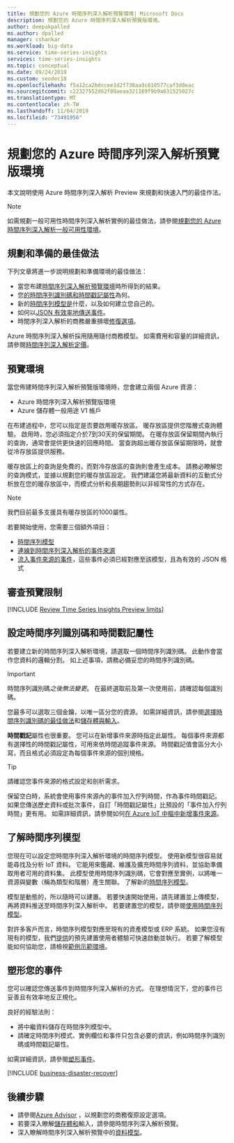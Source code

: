 ```yaml
---
title: 規劃您的 Azure 時間序列深入解析預覽環境| Microsoft Docs
description: 規劃您的 Azure 時間序列深入解析預覽版環境。
author: deepakpalled
ms.author: dpalled
manager: cshankar
ms.workload: big-data
ms.service: time-series-insights
services: time-series-insights
ms.topic: conceptual
ms.date: 09/24/2019
ms.custom: seodec18
ms.openlocfilehash: f5a12ca2bdccee1d2f738aa3c810577caf3d8eac
ms.sourcegitcommit: c22327552d62f88aeaa321189f9b9a631525027c
ms.translationtype: MT
ms.contentlocale: zh-TW
ms.lasthandoff: 11/04/2019
ms.locfileid: "73491956"
---
```

# <a name="plan-your-azure-time-series-insights-preview-environment"></a>規劃您的 Azure 時間序列深入解析預覽版環境

本文說明使用 Azure 時間序列深入解析 Preview 來規劃和快速入門的最佳作法。

> [!NOTE]
> 如需規劃一般可用性時間序列深入解析實例的最佳做法，請參閱[規劃您的 Azure 時間序列深入解析一般可用性環境](time-series-insights-environment-planning.md)。

## <a name="best-practices-for-planning-and-preparation"></a>規劃和準備的最佳做法

下列文章將進一步說明規劃和準備環境的最佳做法：

* 當您布建[時間序列深入解析預覽環境](#the-preview-environment)時所得到的結果。
* 您[的時間序列識別碼和時間戳記屬性](#configure-time-series-ids-and-timestamp-properties)為何。
* 新的[時間序列模型是](#understand-the-time-series-model)什麼，以及如何建立您自己的。
* 如何以[JSON 有效率地傳送事件](#shape-your-events)。
* 時間序列深入解析的商務嚴重損壞[修復選項](#business-disaster-recovery)。

Azure 時間序列深入解析採用隨用隨付商務模型。 如需費用和容量的詳細資訊，請參閱[時間序列深入解析定價](https://azure.microsoft.com/pricing/details/time-series-insights/)。

## <a name="the-preview-environment"></a>預覽環境

當您佈建時間序列深入解析預覽版環境時，您會建立兩個 Azure 資源：

* Azure 時間序列深入解析預覽版環境
* Azure 儲存體一般用途 V1 帳戶

在布建過程中，您可以指定是否要啟用暖存放區。 暖存放區提供您階層式查詢體驗。 啟用時，您必須指定介於7到30天的保留期間。 在暖存放區保留期間內執行的查詢，通常會提供更快速的回應時間。 當查詢超出暖存放區保留期限時，就會從冷存放區提供服務。

暖存放區上的查詢是免費的，而對冷存放區的查詢則會產生成本。 請務必瞭解您的查詢模式，並據以規劃您的暖存放區設定。 我們建議您將最新資料的互動式分析放在您的暖存放區中，而模式分析和長期趨勢則以非經常性的方式存在。

> [!NOTE]
> 我們目前最多支援具有暖存放區的1000屬性。

若要開始使用，您需要三個額外項目：

* [時間序列模型](./time-series-insights-update-tsm.md)
* [連線到時間序列深入解析的事件來源](./time-series-insights-how-to-add-an-event-source-iothub.md)
* [流入事件來源的事件](./time-series-insights-send-events.md)，這些事件必須已經對應至該模型，且為有效的 JSON 格式

## <a name="review-preview-limits"></a>審查預覽限制

[!INCLUDE [Review Time Series Insights Preview limits](../../includes/time-series-insights-preview-limits.md)]

## <a name="configure-time-series-ids-and-timestamp-properties"></a>設定時間序列識別碼和時間戳記屬性

若要建立新的時間序列深入解析環境，請選取一個時間序列識別碼。 此動作會當作您資料的邏輯分割。 如上述事項，請務必備妥您的時間序列識別碼。

> [!IMPORTANT]
> 時間序列識別碼*之後無法變更*。 在最終選取前及第一次使用前，請確認每個識別碼。

您最多可以選取三個金鑰，以唯一區分您的資源。 如需詳細資訊，請參閱[選擇時間序列識別碼的最佳做法](./time-series-insights-update-how-to-id.md)和[儲存體與輸入](./time-series-insights-update-storage-ingress.md)。

**時間戳記**屬性也很重要。 您可以在新增事件來源時指定此屬性。 每個事件來源都有選擇性的時間戳記屬性，可用來依時間追蹤事件來源。 時間戳記值會區分大小寫，而且格式必須設定為每個事件來源的個別規格。

> [!TIP]
> 請確認您事件來源的格式設定和剖析需求。

保留空白時，系統會使用事件來源內的事件加入佇列時間，作為事件時間戳記。 如果您傳送歷史資料或批次事件，自訂「時間戳記屬性」比預設的「事件加入佇列時間」更有用。 如需詳細資訊，請參閱如何[在 Azure IoT 中樞中新增事件來源](./time-series-insights-how-to-add-an-event-source-iothub.md)。

## <a name="understand-the-time-series-model"></a>了解時間序列模型

您現在可以設定您時間序列深入解析環境的時間序列模型。 使用新模型很容易就能尋找及分析 IoT 資料。 它能用來鑑藏、維護及擴充時間序列資料，並協助準備取用者可用的資料集。 此模型使用時間序列識別碼，它會對應至實例，以將唯一資源與變數（稱為類型和階層）產生關聯。 了解新的[時間序列模型](./time-series-insights-update-tsm.md)。

模型是動態的，所以隨時可以建置。 若要快速開始使用，請先建置並上傳模型，再將資料推送至時間序列深入解析中。 若要建置您的模型，請參閱[使用時間序列模型](./time-series-insights-update-how-to-tsm.md)。

對許多客戶而言，時間序列模型對應至現有的資產模型或 ERP 系統。 如果您沒有現有的模型，我們[提供](https://github.com/Microsoft/tsiclient)的預先建置使用者體驗可快速啟動並執行。 若要了解模型能如何協助您，請檢視[範例示範環境](https://insights.timeseries.azure.com/preview/demo)。

## <a name="shape-your-events"></a>塑形您的事件

您可以確認您傳送事件到時間序列深入解析的方式。 在理想情況下，您的事件已妥善且有效率地反正規化。

良好的經驗法則：

* 將中繼資料儲存在時間序列模型中。
* 請確定時間序列模式、實例欄位和事件只包含必要的資訊，例如時間序列識別碼或時間戳記屬性。

如需詳細資訊，請參閱[塑形事件](./time-series-insights-send-events.md#supported-json-shapes)。

[!INCLUDE [business-disaster-recover](../../includes/time-series-insights-business-recovery.md)]

## <a name="next-steps"></a>後續步驟

- 請參閱[Azure Advisor](../advisor/advisor-overview.md) ，以規劃您的商務復原設定選項。
- 若要深入瞭解[儲存體和](./time-series-insights-update-storage-ingress.md)輸入，請參閱時間序列深入解析預覽。
- 深入瞭解時間序列深入解析預覽中的[資料模型](./time-series-insights-update-tsm.md)。
